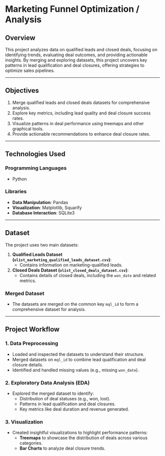# **Marketing Funnel Optimization / Analysis**

## **Overview**
This project analyzes data on qualified leads and closed deals, focusing on identifying trends, evaluating deal outcomes, and providing actionable insights. By merging and exploring datasets, this project uncovers key patterns in lead qualification and deal closures, offering strategies to optimize sales pipelines.

---

## **Objectives**
1. Merge qualified leads and closed deals datasets for comprehensive analysis.
2. Explore key metrics, including lead quality and deal closure success rates.
3. Visualize patterns in deal performance using treemaps and other graphical tools.
4. Provide actionable recommendations to enhance deal closure rates.

---

## **Technologies Used**
### **Programming Languages**
- Python

### **Libraries**
- **Data Manipulation**: Pandas
- **Visualization**: Matplotlib, Squarify
- **Database Interaction**: SQLite3

---

## **Dataset**
The project uses two main datasets:
1. **Qualified Leads Dataset (`olist_marketing_qualified_leads_dataset.csv`)**:
   - Contains information on marketing-qualified leads.
2. **Closed Deals Dataset (`olist_closed_deals_dataset.csv`)**:
   - Contains details of closed deals, including the `won_date` and related metrics.

### **Merged Dataset**
- The datasets are merged on the common key `mql_id` to form a comprehensive dataset for analysis.

---

## **Project Workflow**
### **1. Data Preprocessing**
- Loaded and inspected the datasets to understand their structure.
- Merged datasets on `mql_id` to combine lead qualification and deal closure details.
- Identified and handled missing values (e.g., missing `won_date`).

### **2. Exploratory Data Analysis (EDA)**
- Explored the merged dataset to identify:
  - Distribution of deal statuses (e.g., won, lost).
  - Patterns in lead qualification and deal closures.
  - Key metrics like deal duration and revenue generated.

### **3. Visualization**
- Created insightful visualizations to highlight performance patterns:
  - **Treemaps** to showcase the distribution of deals across various categories.
  - **Bar Charts** to analyze deal closure trends.


